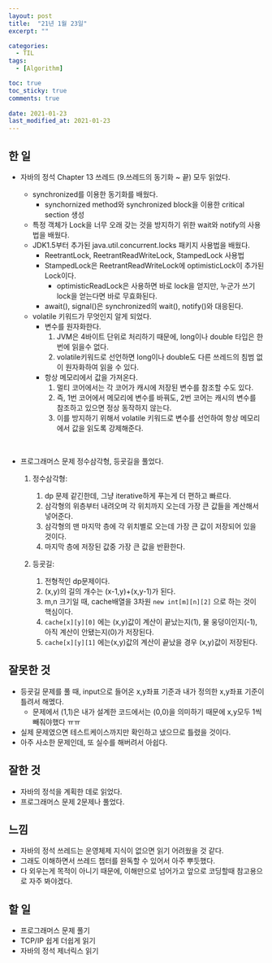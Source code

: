 ```yaml
---
layout: post
title:  "21년 1월 23일"
excerpt: ""

categories:
  - TIL
tags:
  - [Algorithm]

toc: true
toc_sticky: true
comments: true
 
date: 2021-01-23
last_modified_at: 2021-01-23
---
```

## 한 일

- 자바의 정석 Chapter 13 쓰레드 (9.쓰레드의 동기화 ~ 끝) 모두 읽었다.

  - synchronized를 이용한 동기화를 배웠다.
  	- synchornized method와 synchronized block을 이용한 critical section 생성
  - 특정 객체가 Lock을 너무 오래 갖는 것을 방지하기 위한 wait와 notify의 사용법을 배웠다.
  - JDK1.5부터 추가된 java.util.concurrent.locks 패키지 사용법을 배웠다.
    - ReetrantLock, ReetrantReadWriteLock, StampedLock 사용법
    - StampedLock은 ReetrantReadWriteLock에 optimisticLock이 추가된 Lock이다.
      - optimisticReadLock은 사용하면 바로 lock을 얻지만, 누군가 쓰기 lock을 얻는다면 바로 무효화된다.
    - await(), signal()은 synchronized의 wait(), notify()와 대응된다.
  - volatile 키워드가 무엇인지 알게 되었다.
    - 변수를 원자화한다. 
      1. JVM은 4바이트 단위로 처리하기 때문에, long이나 double 타입은 한번에 읽을수 없다.
      2. volatile키워드로 선언하면 long이나 double도 다른 쓰레드의 침범 없이 원자화하여 읽을 수 있다.
    - 항상 메모리에서 값을 가져온다.
      1. 멀티 코어에서는 각 코어가 캐시에 저장된 변수를 참조할 수도 있다.
      2. 즉, 1번 코어에서 메모리에 변수를 바꿔도, 2번 코어는 캐시의 변수를 참조하고 있으면 정상 동작하지 않는다.
      3. 이를 방지하기 위해서 volatile 키워드로 변수를 선언하여 항상 메모리에서 값을 읽도록 강제해준다.

<br>

- 프로그래머스 문제 정수삼각형, 등굣길을 풀었다.

  1. 정수삼각형:

     1. dp 문제 같긴한데, 그냥 iterative하게 푸는게 더 편하고 빠르다.
     2. 삼각형의 위층부터 내려오며 각 위치까지 오는데 가장 큰 값들을 계산해서 넣어준다.
     3. 삼각형의 맨 마지막 층에 각 위치별로 오는데 가장 큰 값이 저장되어 있을 것이다.
     4. 마지막 층에 저장된 값중 가장 큰 값을 반환한다.

  2. 등굣길:

     1. 전형적인 dp문제이다.
     2. (x,y)의 길의 개수는 (x-1,y)+(x,y-1)가 된다.
     3. m,n 크기일 때, cache배열을 3차원 ```new int[m][n][2]``` 으로 하는 것이 핵심이다.
     4. ```cache[x][y][0]``` 에는 (x,y)값이 계산이 끝났는지(1), 물 웅덩이인지(-1), 아직 계산이 안됐는지(0)가 저장된다. 
     5. ```cache[x][y][1]``` 에는(x,y)값의 계산이 끝났을 경우 (x,y)값이 저장된다.

     

## 잘못한 것

- 등굣길 문제를 풀 때, input으로 들어온 x,y좌표 기준과 내가 정의한 x,y좌표 기준이 틀려서 해멨다.
  - 문제에서 (1,1)은 내가 설계한 코드에서는 (0,0)을 의미하기 때문에 x,y모두 1씩 빼줘야했다 ㅠㅠ
- 실제 문제였으면 테스트케이스까지만 확인하고 냈으므로 틀렸을 것이다.
- 아주 사소한 문제인데, 또 실수를 해버려서 아쉽다.

## 잘한 것

- 자바의 정석을 계획한 데로 읽었다.
- 프로그래머스 문제 2문제나 풀었다.

## 느낌

- 자바의 정석 쓰레드는 운영체제 지식이 없으면 읽기 어려웠을 것 같다.
- 그래도 이해하면서 쓰레드 챕터를 완독할 수 있어서 아주 뿌듯했다.
- 다 외우는게 목적이 아니기 때문에, 이해만으로 넘어가고 앞으로 코딩할때 참고용으로 자주 봐야겠다.

## 할 일

- 프로그래머스 문제 풀기
- TCP/IP 쉽게 더쉽게 읽기
- 자바의 정석 제너릭스 읽기
